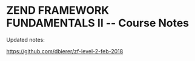 # ZEND FRAMEWORK FUNDAMENTALS II -- Course Notes
Updated notes: 

https://github.com/dbierer/zf-level-2-feb-2018

